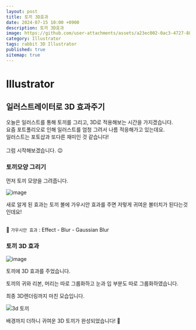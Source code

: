 ```yaml
---
layout: post
title: 토끼 3D효과
date: 2024-07-15 10:00 +0900
description: 토끼 3D효과
image: https://github.com/user-attachments/assets/a23ec002-0ac3-4727-8865-3458d85ebbd2
category: Illustrator
tags: rabbit 3D Illustrator
published: true
sitemap: true
---
```


# Illustrator

## 일러스트레이터로 3D 효과주기

오늘은 일러스트를 통해 토끼를 그리고, 3D로 적용해보는 시간을 가지겠습니다. <br>
요즘 포트폴리오로 인해 일러스트를 엄청 그려서 나름 적응해가고 있는데요. <br>
일러스트는 포토샵과 또다른 재미인 것 같습니다!<br>
<br>
그럼 시작해보겠습니다. 😉 <br>

### 토끼모양 그리기

먼저 토끼 모양을 그려줍니다.

![image](https://github.com/user-attachments/assets/f93f78fe-535b-477e-a30f-d0562d37b92a)

새로 알게 된 효과는 토끼 볼에 가우시안 효과를 주면 저렇게 귀여운 볼터치가 된다는것인데요!<br>
<br>

💛 `가우시안 효과` : Effect - Blur - Gaussian Blur

### 토끼 3D 효과

![image](https://github.com/user-attachments/assets/f972fca1-6bd7-4d1b-9735-5b1ac6d1a9a3)

토끼에 3D 효과를 주었습니다. <br>

토끼의 귀와 리본, 머리는 따로 그룹화하고
눈과 입 부분도 따로 그룹화하였습니다.<br>

최종 3D렌더링까지 마친 모습입니다. <br>

![3d 토끼](https://github.com/user-attachments/assets/6554acfa-6c54-4c53-9522-dbc93c1813ac)

배경까지 더하니 귀여운 3D 토끼가 완성되었습니다! 🐰
